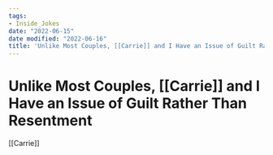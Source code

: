 ```yaml
---
tags:
- Inside_Jokes
date: "2022-06-15"
date modified: "2022-06-16"
title: 'Unlike Most Couples, [[Carrie]] and I Have an Issue of Guilt Rather Than Resentment'
---
```


# Unlike Most Couples, [[Carrie]] and I Have an Issue of Guilt Rather Than Resentment
[[Carrie]]
